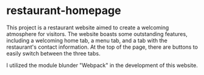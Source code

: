 # restaurant-homepage

This project is a restaurant website aimed to create a welcoming atmosphere for visitors. The website boasts some outstanding features, including a welcoming home tab, a menu tab, and a tab with the restaurant's contact information. At the top of the page, there are buttons to easily switch between the three tabs.

I utilized the module blunder "Webpack" in the development of this website.
